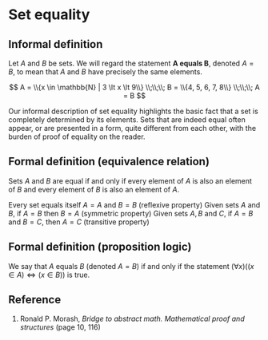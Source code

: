 # Set equality

## Informal definition

Let $A$ and $B$ be sets. We will regard the statement **A equals B**, denoted $A = B$, to mean that $A$ and $B$ have precisely the same elements.

$$
A = \\{x \in \mathbb{N} | 3 \lt x \lt 9\\}
\\;\\;\\;
B = \\{4, 5, 6, 7, 8\\}
\\;\\;\\;
A = B
$$

Our informal description of set equality highlights the basic fact that a set is completely determined by its elements. Sets that are indeed equal often appear, or are presented in a form, quite different from each other, with the burden of proof of equality on the reader.

## Formal definition (equivalence relation)

Sets $A$ and $B$ are equal if and only if every element of $A$ is also an element of $B$ and every element of $B$ is also an element of $A$.

Every set equals itself $A = A$ and $B = B$ (reflexive property)
Given sets $A$ and $B$, if $A = B$ then $B = A$ (symmetric property)
Given sets $A, B \text{ and } C$, if $A = B$ and $B = C$, then $A = C$ (transitive property)

## Formal definition (proposition logic)

We say that $A$ equals $B$ (denoted $A = B$) if and only if the statement $(\forall x)((x \in A) \iff (x \in B))$ is true.

## Reference

1. Ronald P. Morash, *Bridge to abstract math. Mathematical proof and structures* (page 10, 116)